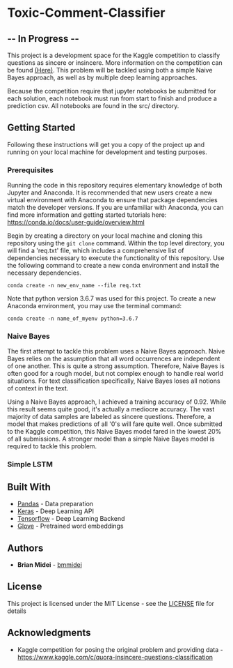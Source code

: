 # Toxic-Comment-Classifier
## -- In Progress --

This project is a development space for the Kaggle competition to classify questions as sincere or insincere. More
information on the competition can be found [(Here)](https://www.kaggle.com/c/quora-insincere-questions-classification).
This problem will be tackled using both a simple Naive Bayes approach, as well as by multiple deep learning approaches.

Because the competition require that jupyter notebooks be submitted for each solution, each notebook must run from start
to finish and produce a prediction csv. All notebooks are found in the src/ directory. 

## Getting Started

Following these instructions will get you a copy of the project up and running on your local machine for development
and testing purposes.

### Prerequisites

Running the code in this repository requires elementary knowledge of both Jupyter and Anaconda. It is recommended that 
new users create a new virtual environment with Anaconda to ensure that package dependencies match the developer 
versions. If you are unfamiliar with Anaconda, you can find more information and getting started tutorials here:
https://conda.io/docs/user-guide/overview.html

Begin by creating a directory on your local machine and cloning this repository using the ```git clone``` command.
Within the top level directory, you will find a 'req.txt' file, which includes a comprehensive list of dependencies
 necessary to execute the functionality of this repository. Use the following command to create a new conda environment
and install the necessary dependencies.
```
conda create -n new_env_name --file req.txt
```

Note that python version 3.6.7 was used for this project. To create a new Anaconda environment, you may use the terminal
command:
```
conda create -n name_of_myenv python=3.6.7
```

### Naive Bayes

The first attempt to tackle this problem uses a Naive Bayes approach. Naive Bayes relies on the assumption that all
word occurrences are independent of one another. This is quite a strong assumption. Therefore, Naive Bayes is often
good for a rough model, but not complex enough to handle real world situations. For text classification specifically,
Naive Bayes loses all notions of context in the text.

Using a Naive Bayes approach, I achieved a training accuracy of 0.92. While this result seems quite good, it's actually
a mediocre accuracy. The vast majority of data samples are labeled as sincere questions. Therefore, a model that
makes predictions of all '0's will fare quite well. Once submitted to the Kaggle competition, this Naive Bayes
model fared in the lowest 20% of all submissions. A stronger model than a simple Naive Bayes model is required
to tackle this problem.

### Simple LSTM

## Built With

* [Pandas](https://pandas.pydata.org/) - Data preparation
* [Keras](https://keras.io/) - Deep Learning API
* [Tensorflow](https://www.tensorflow.org/) - Deep Learning Backend
* [Glove](https://nlp.stanford.edu/projects/glove/) - Pretrained word embeddings

## Authors

* **Brian Midei** - [bmmidei](https://github.com/bmmidei)

## License

This project is licensed under the MIT License - see the [LICENSE](LICENSE) file for details

## Acknowledgments

* Kaggle competition for posing the original problem and providing data - https://www.kaggle.com/c/quora-insincere-questions-classification
